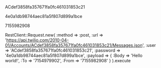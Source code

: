 ACdef3858fa357671fa0fc461031853c21

4e0a1db98744aec81a5f807d899a1bce

7155982908


RestClient::Request.new(
    :method => :post,
    :url => 'https://api.twilio.com/2010-04-01/Accounts/ACdef3858fa357671fa0fc461031853c21/Messages.json',
    :user => 'ACdef3858fa357671fa0fc461031853c21',
    :password => '4e0a1db98744aec81a5f807d899a1bce',
    :payload => { :Body => 'Hello world!',
                  :To => '7154979902',
                  :From => '7155982908' }
  ).execute
